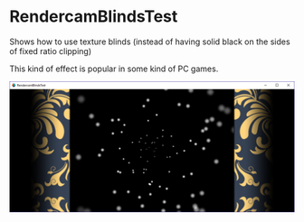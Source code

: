 # RendercamBlindsTest
Shows how to use texture blinds (instead of having solid black on the sides of fixed ratio clipping)

This kind of effect is popular in some kind of PC games.

![](example.png)